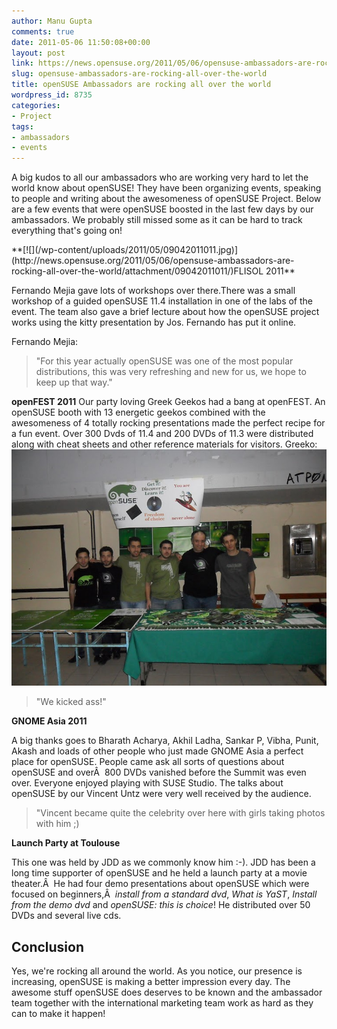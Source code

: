 ```yaml
---
author: Manu Gupta
comments: true
date: 2011-05-06 11:50:08+00:00
layout: post
link: https://news.opensuse.org/2011/05/06/opensuse-ambassadors-are-rocking-all-over-the-world/
slug: opensuse-ambassadors-are-rocking-all-over-the-world
title: openSUSE Ambassadors are rocking all over the world
wordpress_id: 8735
categories:
- Project
tags:
- ambassadors
- events
---
```


A big kudos to all our ambassadors who are working very hard to let the world know about openSUSE! They have been organizing events, speaking to people and writing about the awesomeness of openSUSE Project. Below are a few events that were openSUSE boosted in the last few days by our ambassadors. We probably still missed some as it can be hard to track everything that's going on!

<!-- more -->**[![](/wp-content/uploads/2011/05/09042011011.jpg)](http://news.opensuse.org/2011/05/06/opensuse-ambassadors-are-rocking-all-over-the-world/attachment/09042011011/)FLISOL 2011**


Fernando Mejia gave lots of workshops over there.There was a small workshop of a guided openSUSE 11.4 installation in one of the labs of the event. The team also gave a brief lecture about how the openSUSE project works using the kitty presentation by Jos. Fernando has put it online.


Fernando Mejia:


<blockquote>"For this year actually openSUSE was one of the most popular distributions, this was very refreshing and new for us, we hope to keep up that way."</blockquote>


**openFEST 2011**
Our party loving Greek Geekos had a bang at openFEST. An openSUSE booth with 13 energetic geekos combined with the awesomeness of 4 totally rocking presentations made the perfect recipe for a fun event. Over 300 Dvds of 11.4 and 200 DVDs of 11.3 were distributed along with cheat sheets and other reference materials for visitors.
Greeko:[![](/wp-content/uploads/2011/05/1.jpg)](http://news.opensuse.org/2011/05/06/opensuse-ambassadors-are-rocking-all-over-the-world/attachment/1/)


<blockquote>"We kicked ass!"</blockquote>


**GNOME Asia 2011**

A big thanks goes to Bharath Acharya, Akhil Ladha, Sankar P, Vibha, Punit, Akash and loads of other people who just made GNOME Asia a perfect place for openSUSE. People came ask all sorts of questions about openSUSE and overÂ  800 DVDs vanished before the Summit was even over. Everyone enjoyed playing with SUSE Studio. The talks about openSUSE by our Vincent Untz were very well received by the audience.


<blockquote>"Vincent became quite the celebrity over here with girls taking photos with him ;)</blockquote>


**Launch Party at Toulouse**

This one was held by JDD as we commonly know him :-). JDD has been a long time supporter of openSUSE and he held a launch party at a movie theater.Â  He had four demo presentations about openSUSE which were focused on beginners,Â  _install from a  standard dvd_, _What is YaST_, _Install from the demo dvd_ and _openSUSE: this is  choice_! He distributed over 50 DVDs and several live cds.


## Conclusion


Yes, we're rocking all around the world. As you notice, our presence is increasing, openSUSE is making a better impression every day. The awesome stuff openSUSE does deserves to be known and the ambassador team together with the international marketing team work as hard as they can to make it happen!
